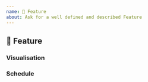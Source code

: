 ```yaml
---
name: 🚀 Feature
about: Ask for a well defined and described Feature
---
```


## 🚀 Feature
<!-- Describe the Feature. -->

### Visualisation
<!-- Attach Screenshots and Drawings. Use https://draw.io -->
<!-- Specify more details of the Feature with each Picture. -->

### Schedule
<!-- Specify timeschedule of implementation and publication. -->
